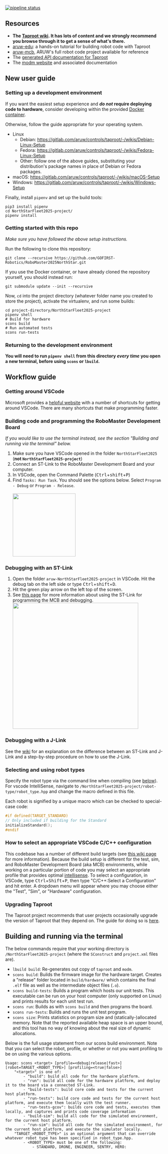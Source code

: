 [![pipeline status](https://gitlab.com/aruw/controls/NorthStarFleet2025/badges/develop/pipeline.svg)](https://gitlab.com/aruw/controls/NorthStarFleet2025/-/commits/develop)


## Resources

- **The [Taproot wiki](https://gitlab.com/aruw/controls/taproot/-/wikis/home). It has lots of content and we strongly recommend you browse through it to get a sense of
  what's there.**
- [aruw-edu](https://gitlab.com/aruw/controls/aruw-edu): a hands-on tutorial for building robot code with Taproot
- [aruw-mcb](https://gitlab.com/aruw/controls/aruw-mcb), ARUW's full robot code project available for reference
- The [generated API documentation for Taproot](https://aruw.gitlab.io/controls/taproot/)
- The [modm website](https://modm.io/) and associated documentation

## New user guide

### Setting up a development environment

If you want the easiest setup experience and **_do not_ require deploying code to hardware**,
consider developing within the provided [Docker container](https://gitlab.com/aruw/controls/taproot/-/wikis/Docker-Container-Setup).

Otherwise, follow the guide appropriate for your operating system.
- Linux
  - Debian: https://gitlab.com/aruw/controls/taproot/-/wikis/Debian-Linux-Setup
  - Fedora: https://gitlab.com/aruw/controls/taproot/-/wikis/Fedora-Linux-Setup
  - Other: follow one of the above guides, substituting your distribution's package names in place
    of Debian or Fedora packages.
- macOS: https://gitlab.com/aruw/controls/taproot/-/wikis/macOS-Setup
- Windows: https://gitlab.com/aruw/controls/taproot/-/wikis/Windows-Setup

Finally, install `pipenv` and set up the build tools:

```
pip3 install pipenv
cd NorthStarFleet2025-project/
pipenv install
```

### Getting started with this repo

_Make sure you have followed the above setup instructions._

Run the following to clone this repository:

```
git clone --recursive https://github.com/GOFIRST-Robotics/RoboMaster2025NorthStar.git
```

If you use the Docker container, or have already cloned the repository yourself, you should instead
run:

```
git submodule update --init --recursive
```

Now, `cd` into the project directory (whatever folder name you created to store the project), activate the virtualenv, and run some builds:

```
cd project-directory/NorthStarFleet2025-project
pipenv shell
# Build for hardware
scons build
# Run automated tests
scons run-tests
```

### Returning to the development environment

**You will need to run `pipenv shell` from this directory _every time_ you open a new terminal,
before using `scons` or `lbuild`.**

## Workflow guide

### Getting around VSCode

Microsoft provides a [helpful
website](https://code.visualstudio.com/docs/getstarted/tips-and-tricks) with a number of shortcuts
for getting around VSCode. There are many shortcuts that make programming faster.

### Building code and programming the RoboMaster Development Board

_If you would like to use the terminal instead, see the section "Building and running via the
terminal" below._

1. Make sure you have VSCode opened in the folder `NorthStarFleet2025` (**not
   `NorthStarFleet2025-project`**)
2. Connect an ST-Link to the RoboMaster Development Board and your computer.
3. In VSCode, open the Command Palette (<kbd>Ctrl</kbd>+<kbd>shift</kbd>+<kbd>P</kbd>)
4. Find `Tasks: Run Task`. You should see the options below. Select `Program - Debug` or `Program -
   Release`.<br><br>
    <img
    src=https://gitlab.com/aruw/controls/aruw-mcb/uploads/2ffb02c86387916c2c49ac3548151b38/image.png
    height="200px" />

### Debugging with an ST-Link

1. Open the folder `aruw-NorthStarFleet2025-project` in VSCode. Hit the debug tab on the left side or type
   <kbd>Ctrl</kbd>+<kbd>shift</kbd>+<kbd>D</kbd>.
2. Hit the green play arrow on the left top of the screen.
3. See [this
   page](https://gitlab.com/aruw/controls/taproot/-/wikis/Software-Tools/Debugging-With-STLink) for
   more information about using the ST-Link for programming the MCB and debugging. <br>
   <img
   src=https://gitlab.com/aruw/controls/aruw-mcb/uploads/1f62ea310a20ee76092fe18de83d14a7/image.png
   height="400px" />

### Debugging with a J-Link

See the [wiki](https://gitlab.com/aruw/controls/taproot/-/wikis/Debugging-With-JLink)
for an explanation on the difference between an ST-Link and J-Link and a step-by-step procedure on
how to use the J-Link.

### Selecting and using robot types

Specify the robot type via the command line when compiling (see
[below](#building-and-running-via-the-terminal)). For vscode IntelliSense, navigate to
`/NorthStarFleet2025-project/robot-type/robot_type.hpp` and change the macro defined in this file.

Each robot is signified by a unique macro which can be checked to special-case code:

```c++
#if defined(TARGET_STANDARD)
// Only included if building for the Standard
initializeStandard();
#endif
```

### How to select an appropriate VSCode C/C++ configuration

This codebase has a number of different build targets (see [this wiki
page](https://gitlab.com/aruw/controls/taproot/-/wikis/Build-Targets-Overview) for more
information). Because the build setup is different for the test, sim, and RoboMaster Development
Board (aka MCB) environments, while working on a particular portion of code you may select an
appropriate profile that provides optimal
[intellisense](https://code.visualstudio.com/docs/editor/intellisense). To select a configuration,
in VSCode, type <kbd>Ctrl</kbd>+<kbd>Shift</kbd>+<kbd>P</kbd>, then type "C/C++:Select a
Configuration" and hit enter. A dropdown menu will appear where you may choose either the "Test",
"Sim", or "Hardware" configuration.

### Upgrading Taproot

The Taproot project recommends that user projects occasionally upgrade the version of
Taproot that they depend on. The guide for doing so is
[here](https://gitlab.com/aruw/controls/taproot/-/wikis/Upgrading-a-Taproot-project). 

## Building and running via the terminal

The below commands require that your working directory is `/NorthStarFleet2025-project` (where the
`SConstruct` and `project.xml` files are).

- `lbuild build`: Re-generates out copy of `taproot` and `modm`.
- `scons build`: Builds the firmware image for the hardware target. Creates a "release" folder located in `build/hardware/` which contains the final `.elf` file as well as the intermediate object files (`.o`).
- `scons build-tests`: Builds a program which hosts our unit tests. This executable can be run on your host computer (only supported on Linux) and prints results for each unit test run.
- `scons run`: Builds as with `scons build` and then programs the board.
- `scons run-tests`: Builds and runs the unit test program.
- `scons size`: Prints statistics on program size and (statically-)allocated memory. Note that the reported available heap space is an upper bound, and this tool has no way of knowing about the real size of dynamic allocations.

Below is the full usage statement from our scons build environment. Note that you can select the
robot, profile, or whether or not you want profiling to be on using the various options.

```
Usage: scons <target> [profile=<debug|release|fast>] [robot=TARGET_<ROBOT_TYPE>] [profiling=<true|false>]
    "<target>" is one of:
        - "build": build all code for the hardware platform.
        - "run": build all code for the hardware platform, and deploy it to the board via a connected ST-Link.
        - "build-tests": build core code and tests for the current host platform.
        - "run-tests": build core code and tests for the current host platform, and execute them locally with the test runner.
        - "run-tests-gcov": builds core code and tests, executes them locally, and captures and prints code coverage information
        - "build-sim": build all code for the simulated environment, for the current host platform.
        - "run-sim": build all code for the simulated environment, for the current host platform, and execute the simulator locally.
    "TARGET_<ROBOT_TYPE>" is an optional argument that can override whatever robot type has been specified in robot_type.hpp.
        - <ROBOT_TYPE> must be one of the following:
            - STANDARD, DRONE, ENGINEER, SENTRY, HERO:
```
